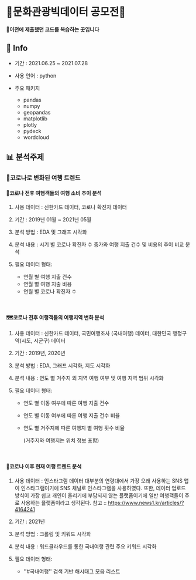 # 🎇문화관광빅데이터 공모전🎇



🎈**이전에 제출했던 코드를 복습하는 곳입니다**



## 📢 Info 

- 기간 : 2021.06.25 ~ 2021.07.28 

- 사용 언어 : python
- 주요 패키지  
  - pandas
  - numpy
  - geopandas 
  - matplotlib 
  - plotly
  - pydeck
  - wordcloud



## 📊 분석주제 

### 🛫코로나로 변화된 여행 트렌드 



#### 💸코로나 전후 여행객들의 여행 소비 추이 분석

1) 사용 데이터 : 신한카드 데이터, 코로나 확진자 데이터 

2) 기간 : 2019년 01월 ~ 2021년 05월 

3) 분석 방법 : EDA 및 그래프 시각화 

4) 분석 내용 : 시기 별 코로나 확진자 수 증가와 여행 지출 건수 및 비용의 추이 비교 분석 

5) 필요 데이터 형태: 
   - 연월 별 여행 지출 건수 
   - 연월 별 여행 지출 비용 
   - 연월 별 코로나 확진자 수 

​    

#### 🗺코로나 전후 여행객들의 여행지역 변화 분석 

1) 사용 데이터 : 신한카드 데이터, 국민여행조사 (국내여행) 데이터, 대한민국 행정구역(시도, 시군구) 데이터 

2) 기간 : 2019년, 2020년

3) 분석 방법 : EDA, 그래프 시각화, 지도 시각화 

4) 분석 내용 : 연도 별 거주지 외 지역 여행 여부 및 여행 지역 범위 시각화 

5) 필요 데이터 형태: 

   - 연도 별 이동 여부에 따른 여행 지출 건수 

   - 연도 별 이동 여부에 따른 여행 지출 건수 비율

   - 연도 별 거주지에 따른 여행지 별 여행 횟수 비율

     (거주지와 여행지는 위치 정보 포함)

​    

#### 🌊코로나 이후 현재 여행 트렌드  분석 

1) 사용 데이터 : 인스타그램 데이터 
    대부분의 연령대에서 가장 오래 사용하는 SNS 앱이 인스타그램이기에 SNS 채널로 인스타그램을 사용하였다. 또한, 데이터 업로드 방식이 가장 쉽고 개인이 올리기에 부담되지 않는 플랫폼이기에 일반 여행객들이 주로 사용하는 플랫폼이라고 생각된다. 
    참고 :: https://www.news1.kr/articles/?4164241 

2) 기간 : 2021년

3) 분석 방법 : 크롤링 및 키워드 시각화 

4) 분석 내용 : 워드클라우드를 통한 국내여행 관련 주요 키워드 시각화

5) 필요 데이터 형태:  
   - ''#국내여행'' 검색 기반 해시태그 모음 리스트 

